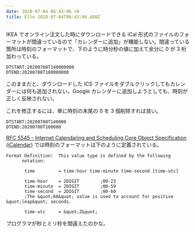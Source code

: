 ```yaml
---
date: 2020-07-04 06:43:06 +0
title: Ello 2020-07-04T06:43:06.488Z
---
```

IKEA でオンライン注文した時にダウンロードできる iCal 形式のファイルのフォーマットが間違っているので「カレンダーに追加」が機能しない。間違っている箇所は時刻のフォーマットで、下のように時分秒の値に加えて余分に 0 が 3 桁加わっている。

```
DTSTART:20200708T140000000
DTEND:20200708T180000000
```

このままだと、ダウンロードした ICS ファイルをダブルクリックしてもカレンダーには何も追加されない。Google カレンダーに追加しようとしても、時刻が正しく反映されない。

これを修正するには、単に時刻の末尾の 0 を 3 個削除すれば良い。

```
DTSTART:20200708T140000
DTEND:20200708T180000
```

[RFC 5545 - Internet Calendaring and Scheduling Core Object Specification (iCalendar)](https://tools.ietf.org/html/rfc5545#section-3.3.12) では時刻のフォーマットは下のように定義されている。

```
Format Definition:  This value type is defined by the following
      notation:

       time         = time-hour time-minute time-second [time-utc]

       time-hour    = 2DIGIT        ;00-23
       time-minute  = 2DIGIT        ;00-59
       time-second  = 2DIGIT        ;00-60
       ;The &quot;60&quot; value is used to account for positive &quot;leap&quot; seconds.

       time-utc     = &quot;Z&quot;
```

プログラマが秒とミリ秒を間違えたのかな。

